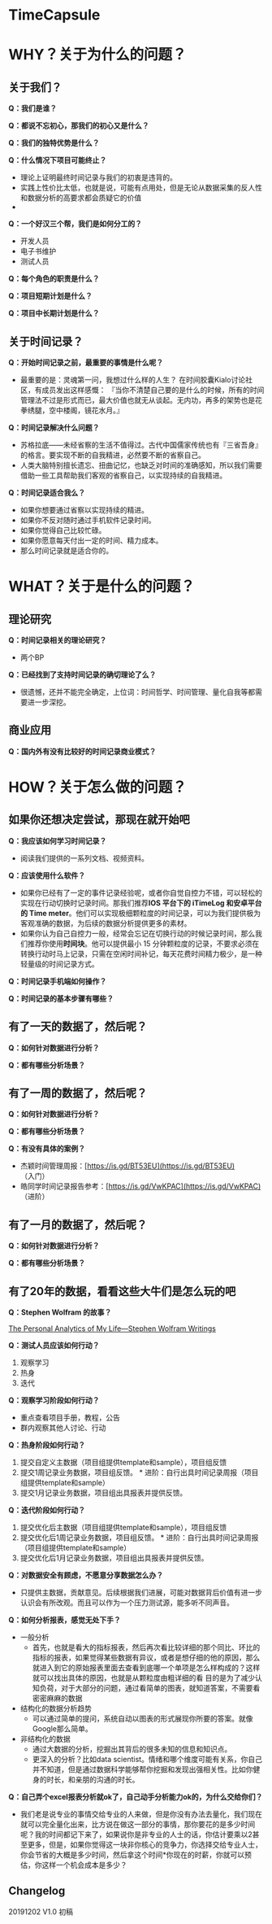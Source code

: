 # TimeCapsule

# WHY？关于为什么的问题？

## 关于我们？

**Q：我们是谁？**

**Q：都说不忘初心，那我们的初心又是什么？**

**Q：我们的独特优势是什么？**

**Q：什么情况下项目可能终止？**
  - 理论上证明最终时间记录与我们的初衷是违背的。
  - 实践上性价比太低，也就是说，可能有点用处，但是无论从数据采集的反人性和数据分析的高要求都会质疑它的价值
  - 
**Q：一个好汉三个帮，我们是如何分工的？**
  - 开发人员
  - 电子书维护
  - 测试人员
  
**Q：每个角色的职责是什么？**
  
**Q：项目短期计划是什么？**

**Q：项目中长期计划是什么？**

## 关于时间记录？
  
**Q：开始时间记录之前，最重要的事情是什么呢？**

  - 最重要的是：灵魂第一问，我想过什么样的人生？  在时间胶囊Kialo讨论社区，有成员发出这样感慨： 『当你不清楚自己要的是什么的时候，所有的时间管理法不过是形式而已，最大价值也就无从谈起。无内功，再多的架势也是花拳绣腿，空中楼阁，镜花水月。』
   
**Q：时间记录解决什么问题？**
  * 苏格拉底——未经省察的生活不值得过。古代中国儒家传统也有『三省吾身』的格言。要实现不断的自我精进，必然要不断的省察自己。
  * 人类大脑特别擅长遗忘、扭曲记忆，也缺乏对时间的准确感知，所以我们需要借助一些工具帮助我们客观的省察自己，以实现持续的自我精进。

**Q：时间记录适合我么？**
  * 如果你想要通过省察以实现持续的精进。
  * 如果你不反对随时通过手机软件记录时间。
  * 如果你觉得自己比较忙碌。
  * 如果你愿意每天付出一定的时间、精力成本。
  * 那么时间记录就是适合你的。

# WHAT？关于是什么的问题？

## 理论研究

**Q：时间记录相关的理论研究？**

  - 两个BP
  
**Q：已经找到了支持时间记录的确切理论了么？**

  - 很遗憾，还并不能完全确定，上位词：时间哲学、时间管理、量化自我等都需要进一步深挖。
  
## 商业应用

**Q：国内外有没有比较好的时间记录商业模式？**


# HOW？关于怎么做的问题？

## 如果你还想决定尝试，那现在就开始吧

**Q：我应该如何学习时间记录？**
  * 阅读我们提供的一系列文档、视频资料。

**Q：应该使用什么软件？**
  * 如果你已经有了一定的事件记录经验呢，或者你自觉自控力不错，可以轻松的实现在行动切换时记录时间。那我们推荐**IOS 平台下的 iTimeLog 和安卓平台的 Time meter**。他们可以实现极细颗粒度的时间记录，可以为我们提供极为客观准确的数据，为后续的数据分析提供更多的素材。
  * 如果你认为自己自控力一般，经常会忘记在切换行动的时候记录时间，那么我们推荐你使用**时间块**。他可以提供最小 15 分钟颗粒度的记录，不要求必须在转换行动时马上记录，只需在空闲时间补记，每天花费时间精力极少，是一种轻量级的时间记录方式。

**Q：时间记录手机端如何操作？**

**Q：时间记录的基本步骤有哪些？**

## 有了一天的数据了，然后呢？

**Q：如何针对数据进行分析？**

**Q：都有哪些分析场景？**

## 有了一周的数据了，然后呢？

**Q：如何针对数据进行分析？**

**Q：都有哪些分析场景？**

**Q：有没有具体的案例？**
  * 杰颖时间管理周报：[https://is.gd/BT53EU](https://is.gd/BT53EU) （入门）
  * 皓同学时间记录报告参考：[https://is.gd/VwKPAC](https://is.gd/VwKPAC) （进阶）

## 有了一月的数据了，然后呢？

**Q：如何针对数据进行分析？**

**Q：都有哪些分析场景？**

## 有了20年的数据，看看这些大牛们是怎么玩的吧

**Q：Stephen Wolfram 的故事？**

[The Personal Analytics of My Life—Stephen Wolfram Writings](https://writings.stephenwolfram.com/2012/03/the-personal-analytics-of-my-life/)

**Q：测试人员应该如何行动？**
  1. 观察学习 
  2. 热身 
  3. 迭代

**Q：观察学习阶段如何行动？**
  * 重点查看项目手册，教程，公告
  * 群内观察其他人讨论、行动

**Q：热身阶段如何行动？**
  1. 提交自定义主数据（项目组提供template和sample），项目组反馈
  2. 提交1周记录业务数据，项目组反馈。
    * 进阶：自行出具时间记录周报（项目组提供template和sample）
  3. 提交1月记录业务数据，项目组出具报表并提供反馈。

**Q：迭代阶段如何行动？**
  1. 提交优化后主数据（项目组提供template和sample），项目组反馈
  2. 提交优化后1周记录业务数据，项目组反馈。
    * 进阶：自行出具时间记录周报（项目组提供template和sample）
  3. 提交优化后1月记录业务数据，项目组出具报表并提供反馈。

**Q：对数据安全有顾虑，不愿意分享数据怎么办？**
  * 只提供主数据，贡献意见。后续根据我们进展，可能对数据背后价值有进一步认识会有所改观。而且可以作为一个压力测试源，能多听不同声音。

**Q：如何分析报表，感觉无处下手？**
  * 一般分析
      * 首先，也就是看大的指标报表，然后再次看比较详细的那个同比、环比的指标的报表，如果觉得某些数据有异议，或者是想仔细的他的原因，那么就进入到它的原始报表里面去查看到底哪一个单项是怎么样构成的？这样就可以找出具体的原因，也就是从颗粒度由粗详细的看 目的是为了减少认知负荷，对于大部分的问题，通过看简单的图表，就知道答案，不需要看密密麻麻的数据
  * 结构化的数据分析趋势
      * 可以通过简单的提问，系统自动以图表的形式展现你所要的答案。就像Google那么简单。
  * 非结构化的数据
      * 通过大数据的分析，挖掘出其背后的很多未知的信息和知识点。
      * 更深入的分析？比如data scientist。情绪和哪个维度可能有关系，你自己并不知道，但是通过数据科学能够帮你挖掘和发现出强相关性。比如你健身的时长，和亲朋的沟通的时长。
  
**Q：自己弄个excel报表分析就ok了，自己动手分析能力ok的，为什么交给你们？**
  * 我们老是说专业的事情交给专业的人来做，但是你没有办法去量化，我们现在就可以完全量化出来，比方说在做这一部分的事情，那你要花的是多少时间呢？我的时间都记下来了，如果说你是非专业的人士的话，你估计要乘以2甚至更多，但是，如果你觉得这一块非你核心的竞争力，你选择交给专业人士，你会节省的大概是多少时间，然后拿这个时间*你现在的时薪，你就可以预估，你这样一个机会成本是多少？

## Changelog

20191202 V1.0 初稿

